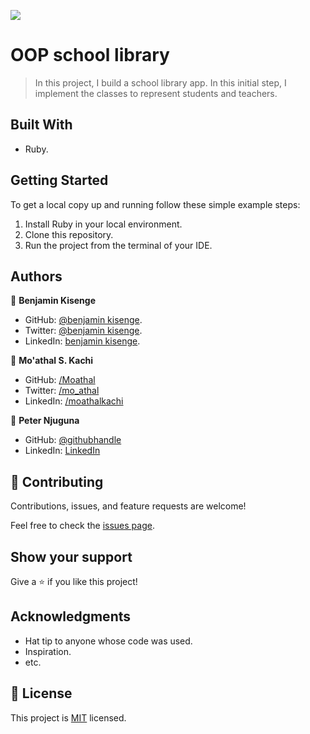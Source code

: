 ![](https://img.shields.io/badge/Microverse-blueviolet)

# OOP school library

> In this project, I build a school library app. In this initial step, I implement the classes to represent students and teachers.
## Built With

- Ruby.

## Getting Started

To get a local copy up and running follow these simple example steps:

1. Install Ruby in your local environment.
2. Clone this repository.
3. Run the project from the terminal of your IDE.

## Authors

👤  **Benjamin Kisenge**

* GitHub: [@benjamin kisenge](https://github.com/iambenkis).
* Twitter: [@benjamin kisenge](https://twitter.com/iambenkis).
* LinkedIn: [benjamin kisenge](https://www.linkedin.com/in/ben-kisenge/).


👤 **Mo'athal S. Kachi**

- GitHub: [/Moathal](https://github.com/Moathal)
- Twitter: [/mo_athal](https://twitter.com/mo_athal)
- LinkedIn: [/moathalkachi](https://linkedin.com/in/moathalkachi)

👤 **Peter Njuguna**

- GitHub: [@githubhandle](https://github.com/peterboro)
- LinkedIn: [LinkedIn](https://www.linkedin.com/in/peter-boro-njuguna/)

## 🤝 Contributing

Contributions, issues, and feature requests are welcome!

Feel free to check the [issues page](../../issues/).

## Show your support

Give a ⭐️ if you like this project!

## Acknowledgments

- Hat tip to anyone whose code was used.
- Inspiration.
- etc.

## 📝 License

This project is [MIT](./LICENSE) licensed.

